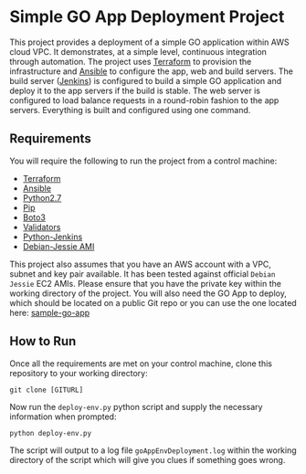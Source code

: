 # Simple GO App Deployment Project

This project provides a deployment of a simple GO application within AWS cloud VPC. It demonstrates, at a simple level, continuous integration through automation. The project uses [Terraform](https://www.terraform.io/) to provision the infrastructure and [Ansible](https://www.ansible.com/) to configure the app, web and build servers. The build server ([Jenkins](https://jenkins.io/)) is configured to build a simple GO application and deploy it to the app servers if the build is stable. The web server is configured to load balance requests in a round-robin fashion to the app servers. Everything is built and configured using one command.

## Requirements

You will require the following to run the project from a control machine:

* [Terraform](https://www.terraform.io/intro/getting-started/install.html)
* [Ansible](http://docs.ansible.com/ansible/intro_installation.html)
* [Python2.7](https://www.python.org/download/releases/2.7/)
* [Pip](https://pip.pypa.io/en/stable/installing/)
* [Boto3](https://boto3.readthedocs.io/en/latest/guide/quickstart.html#installation)
* [Validators](https://validators.readthedocs.io/en/latest/#installation)
* [Python-Jenkins](https://python-jenkins.readthedocs.io/en/latest/install.html)
* [Debian-Jessie AMI](https://wiki.debian.org/Cloud/AmazonEC2Image/Jessie)

This project also assumes that you have an AWS account with a VPC, subnet and key pair available. It has been tested against official `Debian Jessie` EC2 AMIs. Please ensure that you have the private key within the working directory of the project. You will also need the GO App to deploy, which should be located on a public Git repo or you can use the one located here: [sample-go-app](https://github.com/shakatechdayne/sample-go-app)

## How to Run

Once all the requirements are met on your control machine, clone this repository to your working directory:

```
git clone [GITURL]
```
Now run the `deploy-env.py` python script and supply the necessary information when prompted:

```
python deploy-env.py
```

The script will output to a log file `goAppEnvDeployment.log` within the working directory of the script which will give you clues if something goes wrong.

